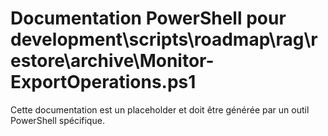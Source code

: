 # Documentation PowerShell pour development\scripts\roadmap\rag\restore\archive\Monitor-ExportOperations.ps1

Cette documentation est un placeholder et doit être générée par un outil PowerShell spécifique.
